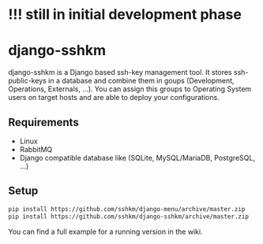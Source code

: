 # !!! still in initial development phase

# django-sshkm
django-sshkm is a Django based ssh-key management tool.
It stores ssh-public-keys in a database and combine them in goups (Development, Operations, Externals, ...). You can assign this groups to Operating System users on target hosts and are able to deploy your configurations.

## Requirements
- Linux
- RabbitMQ
- Django compatible database like (SQLite, MySQL/MariaDB, PostgreSQL, ...)

## Setup
```bash
pip install https://github.com/sshkm/django-menu/archive/master.zip
pip install https://github.com/sshkm/django-sshkm/archive/master.zip
```
You can find a full example for a running version in the wiki.
